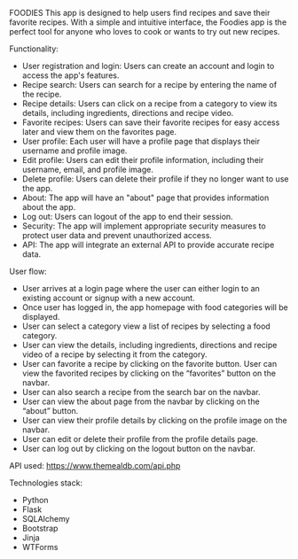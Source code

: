 FOODIES
This app is designed to help users find recipes and save their favorite recipes. With a simple and intuitive interface, the Foodies app is the perfect tool for anyone who loves to cook or wants to try out new recipes.

Functionality:
- User registration and login: Users can create an account and login to access the app's features.
- Recipe search: Users can search for a  recipe by entering the name of the recipe.
- Recipe details: Users can click on a recipe from a category to view its details, including ingredients, directions and recipe video.
- Favorite recipes: Users can save their favorite recipes for easy access later and view them on the favorites page.
- User profile: Each user will have a profile page that displays their username and profile image.
- Edit profile: Users can edit their profile information, including their username, email, and profile image.
- Delete profile: Users can delete their profile if they no longer want to use the app.
- About: The app will have an "about" page that provides information about the app.
- Log out: Users can logout of the app to end their session.
- Security: The app will implement appropriate security measures to protect user data and prevent unauthorized access. 
- API: The app will integrate an external API to provide accurate recipe data.

User flow:
- User arrives at a login page where the user can either login to an existing account or signup with a new account.
- Once user has logged in, the app homepage with food categories will be displayed.
- User can select a category view a list of recipes by selecting a food category.
- User can view the details, including ingredients, directions and recipe video of a recipe by selecting it from the category.
- User can favorite a recipe by clicking on the favorite button. User can view the favorited recipes by clicking on the “favorites” button on the navbar.
- User can also search a recipe from the search bar on the navbar.
- User can view the about page from the navbar by clicking on the “about” button.
- User can view their profile details by clicking on the profile image on the navbar.
- User can edit or delete their profile from the profile details page.
- User can log out by clicking on the logout button on the navbar.

API used:
https://www.themealdb.com/api.php

Technologies stack:
- Python
- Flask
- SQLAlchemy
- Bootstrap
- Jinja
- WTForms
